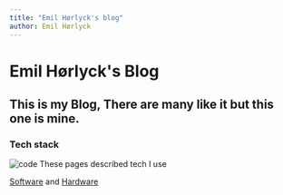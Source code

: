 ```yaml
---
title: "Emil Hørlyck's blog"
author: Emil Hørlyck
---
```



# Emil Hørlyck's Blog
## This is my Blog, There are many like it but this one is mine.



### Tech stack

![code](https://media4.giphy.com/media/HUplkVCPY7jTW/giphy.gif?cid=ecf05e4774d5hu3ss2rcj6atftk07l40rr46j720t2qe33iy&rid=giphy.gif)
These pages described tech I use

[Software](Software.md) and [Hardware](Hardware.md)













